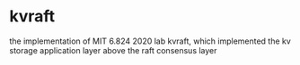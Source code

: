 # kvraft
the implementation of MIT 6.824 2020 lab kvraft, which implemented the kv storage application layer above the raft consensus layer
